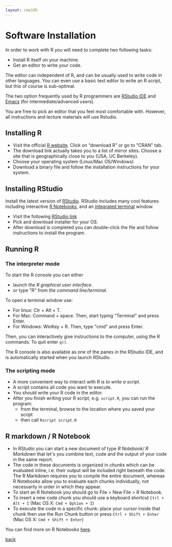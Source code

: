 ```yaml
---
layout: cme195
---
```


# [](#title) Software Installation


In order to work with R you will need to complete two following tasks:

* Install R itself on your machine.
* Get an editor to write your code.

The editor can independent of R, and can be usually used to write
code in other languages. You can even use a basic text editor to write
an R script, but this of course is sub-optimal.

The two option frequently used by R programmers are
[RStudio IDE](https://www.rstudio.com/) and
[Emacs](https://www.gnu.org/software/emacs/) (for intermediate/advanced users).

You are free to pick an editor that you feel most comfortable with.
However, all instructions and lecture materials will use Rstudio.


## [](#installR) Installing R

* Visit the official [R website](https://www.r-project.org/).
Click on “download R” or go to "CRAN" tab.
* The download link actually takes you to a list of mirror sites.
Choose a site that is geographically close to you (USA, UC Berkeley).
* Choose your operating system (Linux/Mac OS/Windows)
* Download a binary file and follow the installation instructions for
your system.

## [](#installRStudio) Installing RStudio

Install the latest version of [RStudio](https://www.rstudio.com/products/rstudio/download/#download).
RStudio includes many cool features including  interactive [R
Notebooks](http://rmarkdown.rstudio.com/r_notebooks.html), and
an [integrated terminal](https://www.rstudio.com/resources/webinars/terminal-updates/)
window.

* Visit the following
[RStudio link](https://www.rstudio.com/products/rstudio/download/#download)
* Pick and download installer for your OS.
* After download is completed you can double-click the file and follow instructions
to install the program.


## [](#runR) Running R

### [](#interpreteR) The interpreter mode

To start the R console you can either

* launch *the R graphical user interface*.
* or type "R" from *the command line/terminal*.

To open a terminal window use:
  * For linux: Ctr \+ Alt \+ T.
  * For Mac: Command \+ space. Then, start typing "Terminal" and press Enter.
  * For Windows: WinKey \+ R. Then, type "cmd" and press Enter.

Then, you can interactively give instructions to the computer, using the
R commands. To quit enter `q()`.

The R console is also available as one of the panes in the RStudio IDE,
and is automatically started when you launch RStudio.


### [](#scriptR) The scripting mode

- A more convenient way to interact with R is *to write a script*.
- A script contains all code you want to execute.
- You should write your R code in the editor.
- After you finish writing your R script, e.g. `script.R`,  you can run the program:
  - from the terminal, browse to the location where you saved your script
  - then call `Rscript script.R`


## [](#rmarkdown) R markdown / R Notebook

- In RStudio you can start a new document of type *R Notebook/ R Markdown*
that let's you combine text, code and the output of your code in the same
report.
- The code in these documents is organized in *chunks* which
can be evaluated inline, i.e. their output will be included right beneath
the code. The R Markdown requires you to compile the entire document,
whereas R Notebooks allow you to evaluate each chunks individually, not
necessarily in order in which they appear.
- To start an R Notebook you should go to File > New File > R Notebook.
- To insert a new code chunk you should use a keyboard shortcut
`Ctrl + Alt + I` (Mac OS X: `Cmd + Option + I`)
- To execute the code in a specific chunk: place your cursor inside that chunk
then use the Run Chunk button or press `Ctrl + Shift + Enter`
(Mac OS X: `Cmd + Shift + Enter`)

You can find more on R Notebooks
[here](http://rmarkdown.rstudio.com/r_notebooks.html ).

[back](./)
